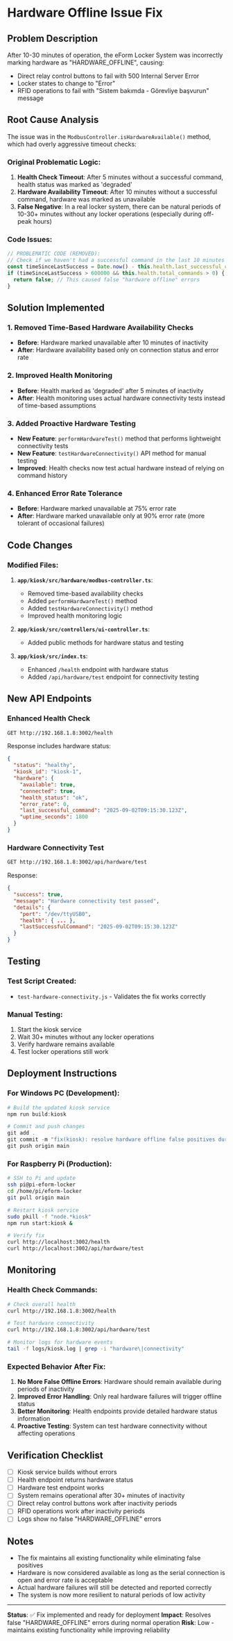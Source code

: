 # Hardware Offline Issue Fix

## Problem Description

After 10-30 minutes of operation, the eForm Locker System was incorrectly marking hardware as "HARDWARE_OFFLINE", causing:

- Direct relay control buttons to fail with 500 Internal Server Error
- Locker states to change to "Error" 
- RFID operations to fail with "Sistem bakımda - Görevliye başvurun" message

## Root Cause Analysis

The issue was in the `ModbusController.isHardwareAvailable()` method, which had overly aggressive timeout checks:

### Original Problematic Logic:

1. **Health Check Timeout**: After 5 minutes without a successful command, health status was marked as 'degraded'
2. **Hardware Availability Timeout**: After 10 minutes without a successful command, hardware was marked as unavailable
3. **False Negative**: In a real locker system, there can be natural periods of 10-30+ minutes without any locker operations (especially during off-peak hours)

### Code Issues:

```typescript
// PROBLEMATIC CODE (REMOVED):
// Check if we haven't had a successful command in the last 10 minutes
const timeSinceLastSuccess = Date.now() - this.health.last_successful_command.getTime();
if (timeSinceLastSuccess > 600000 && this.health.total_commands > 0) { // 10 minutes
  return false; // This caused false "hardware offline" errors
}
```

## Solution Implemented

### 1. Removed Time-Based Hardware Availability Checks

- **Before**: Hardware marked unavailable after 10 minutes of inactivity
- **After**: Hardware availability based only on connection status and error rate

### 2. Improved Health Monitoring

- **Before**: Health marked as 'degraded' after 5 minutes of inactivity
- **After**: Health monitoring uses actual hardware connectivity tests instead of time-based assumptions

### 3. Added Proactive Hardware Testing

- **New Feature**: `performHardwareTest()` method that performs lightweight connectivity tests
- **New Feature**: `testHardwareConnectivity()` API method for manual testing
- **Improved**: Health checks now test actual hardware instead of relying on command history

### 4. Enhanced Error Rate Tolerance

- **Before**: Hardware marked unavailable at 75% error rate
- **After**: Hardware marked unavailable only at 90% error rate (more tolerant of occasional failures)

## Code Changes

### Modified Files:

1. **`app/kiosk/src/hardware/modbus-controller.ts`**:
   - Removed time-based availability checks
   - Added `performHardwareTest()` method
   - Added `testHardwareConnectivity()` method
   - Improved health monitoring logic

2. **`app/kiosk/src/controllers/ui-controller.ts`**:
   - Added public methods for hardware status and testing

3. **`app/kiosk/src/index.ts`**:
   - Enhanced `/health` endpoint with hardware status
   - Added `/api/hardware/test` endpoint for connectivity testing

## New API Endpoints

### Enhanced Health Check
```bash
GET http://192.168.1.8:3002/health
```

Response includes hardware status:
```json
{
  "status": "healthy",
  "kiosk_id": "kiosk-1",
  "hardware": {
    "available": true,
    "connected": true,
    "health_status": "ok",
    "error_rate": 0,
    "last_successful_command": "2025-09-02T09:15:30.123Z",
    "uptime_seconds": 1800
  }
}
```

### Hardware Connectivity Test
```bash
GET http://192.168.1.8:3002/api/hardware/test
```

Response:
```json
{
  "success": true,
  "message": "Hardware connectivity test passed",
  "details": {
    "port": "/dev/ttyUSB0",
    "health": { ... },
    "lastSuccessfulCommand": "2025-09-02T09:15:30.123Z"
  }
}
```

## Testing

### Test Script Created:
- `test-hardware-connectivity.js` - Validates the fix works correctly

### Manual Testing:
1. Start the kiosk service
2. Wait 30+ minutes without any locker operations
3. Verify hardware remains available
4. Test locker operations still work

## Deployment Instructions

### For Windows PC (Development):
```powershell
# Build the updated kiosk service
npm run build:kiosk

# Commit and push changes
git add .
git commit -m "fix(kiosk): resolve hardware offline false positives during inactivity"
git push origin main
```

### For Raspberry Pi (Production):
```bash
# SSH to Pi and update
ssh pi@pi-eform-locker
cd /home/pi/eform-locker
git pull origin main

# Restart kiosk service
sudo pkill -f "node.*kiosk"
npm run start:kiosk &

# Verify fix
curl http://localhost:3002/health
curl http://localhost:3002/api/hardware/test
```

## Monitoring

### Health Check Commands:
```bash
# Check overall health
curl http://192.168.1.8:3002/health

# Test hardware connectivity
curl http://192.168.1.8:3002/api/hardware/test

# Monitor logs for hardware events
tail -f logs/kiosk.log | grep -i "hardware\|connectivity"
```

### Expected Behavior After Fix:

1. **No More False Offline Errors**: Hardware should remain available during periods of inactivity
2. **Improved Error Handling**: Only real hardware failures will trigger offline status
3. **Better Monitoring**: Health endpoints provide detailed hardware status information
4. **Proactive Testing**: System can test hardware connectivity without affecting operations

## Verification Checklist

- [ ] Kiosk service builds without errors
- [ ] Health endpoint returns hardware status
- [ ] Hardware test endpoint works
- [ ] System remains operational after 30+ minutes of inactivity
- [ ] Direct relay control buttons work after inactivity periods
- [ ] RFID operations work after inactivity periods
- [ ] Logs show no false "HARDWARE_OFFLINE" errors

## Notes

- The fix maintains all existing functionality while eliminating false positives
- Hardware is now considered available as long as the serial connection is open and error rate is acceptable
- Actual hardware failures will still be detected and reported correctly
- The system is now more resilient to natural periods of low activity

---

**Status**: ✅ Fix implemented and ready for deployment
**Impact**: Resolves false "HARDWARE_OFFLINE" errors during normal operation
**Risk**: Low - maintains existing functionality while improving reliability